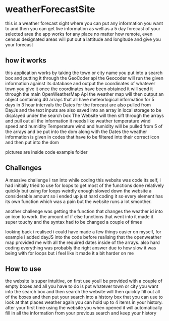 # weatherForecastSite
this is a weather forecast sight where you can put any information you want to and then you can get live information as well as a 5 day forecast of your selected area
the app works for any place no matter how remote, even census designated areas will put out a lattitude and longitude and give you your forecast

## how it works
this application works by taking the town or city name you put into a search box and putting it through the GeoCoder api
the Geocoder will run the given information against its database and output the coordinates of whatever town you give it 
once the coordinates have been obtained it will send it through the main OpenWeatherMap Api
the weather map will then output an object containing 40 arrays that all have meteorlogical information for 5 days in 3 hour intervals 
the Dates for the forecast are also pulled from DayJs and the text inputs are also saved into an array in local storage to be displayed under the search box
The Website will then sift through the arrays and pull out all the information it needs like weather temperature wind speed and humidity
Temperature wind and humidity will be pulled from 5 of the arrays and be put into the dom along with the Dates
the weather information is given in codes that have to be filtered into their correct icon and then put into the dom

pictures are inside code example folder

## Challenges
A massive challenge i ran into while coding this website was code its self, i had initially tried to use for loops to get most of the functions done relatively quickly
but using for loops weirdly enough slowed down the website a considerable amount so i ended up just hard coding it so every element has its own function 
which was a pain but the website runs a lot smoother. 

another challenge was getting the function that changes the weather id into an icon to work. the amount of if else functions that went into it made it super touchy and the syntax had to be changed a couple of times

looking back i realised i could have made a few things easier on myself, for example i added dayJS into the code before realising that the openweather map provided me with all the required dates inside of the arrays.
also hard coding everything was probably the right answer due to how slow it was being with for loops but i feel like it made it a bit harder on me

## How to use

the website is super intuitive, on first use youll be provided with a couple of empty boxes and all you have to do is put whatever town or city you want into the search box and then search 
the website will then quickly fill out all of the boxes and then put your search into a history box that you can use to look at that places weather again
you can hold up to 4 items in your history.
after your first time using the website you when opened it will automatically fill in all the information from your previous search and keep your history
